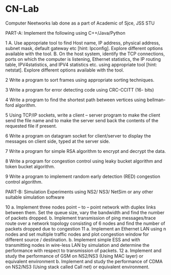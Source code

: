 # CN-Lab
Computer Neetworks lab done as a part of Academic of Sjce, JSS STU

PART-A: Implement the following using C++/Java/Python

1  A. Use appropriate tool to find Host name, IP address, physical 
      address, subnet mask, default gateway etc [hint: Ipconfig]. Explore 
      different options available with the tool. 
   B. On the host system, identify the TCP connections, ports on which 
      the computer is listening, Ethernet statistics, the IP routing table, 
      IPV4statistics, and IPV4 statistics etc. using appropriate tool [hint: 
      netstat]. Explore different options available with the tool.
      
2  Write a program to sort frames using appropriate sorting techniques.

3  Write a program for error detecting code using CRC-CCITT (16- bits)

4  Write a program to find the shortest path between vertices using 
   bellman-ford algorithm.
   
5  Using TCP/IP sockets, write a client – server program to make the 
   client send the file name and to make the server send back the contents 
   of the requested file if present.
   
6  Write a program on datagram socket for client/server to display the 
   messages on client side, typed at the server side. 
   
7  Write a program for simple RSA algorithm to encrypt and decrypt the 
   data. 
   
8  Write a program for congestion control using leaky bucket algorithm 
   and token bucket algorithm. 
   
9  Write a program to implement random early detection (RED) 
   congestion control algorithm. 


PART-B: Simulation Experiments using NS2/ NS3/ NetSim or any other 
suitable simulation software 
 
10 a. Implement three nodes point – to – point network with duplex 
      links between them. Set the queue size, vary the bandwidth and find 
      the number of packets dropped. 
b.    Implement transmission of ping messages/trace route over a 
      network topology consisting of 6 nodes and find the number of packets 
      dropped due to congestion 
11 a. Implement an Ethernet LAN using n nodes and set multiple traffic 
      nodes and plot congestion window for different source / destination. 
   b. Implement simple ESS and with transmitting nodes in wire-less 
      LAN by simulation and determine the performance with respect to 
      transmission of packets.
12 a. Implement and study the performance of GSM on NS2/NS3 
      (Using MAC layer) or equivalent environment 
   b. Implement and study the performance of CDMA on NS2/NS3 
      (Using stack called Call net) or equivalent environment.
